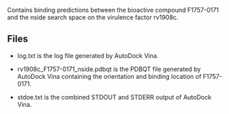 Contains binding predictions between the bioactive compound F1757-0171 and the nside search space on the virulence factor rv1908c.

## Files

- log.txt is the log file generated by AutoDock Vina.

- rv1908c_F1757-0171_nside.pdbqt is the PDBQT file generated by AutoDock Vina containing the orientation and binding location of F1757-0171.

- stdoe.txt is the combined STDOUT and STDERR output of AutoDock Vina.

